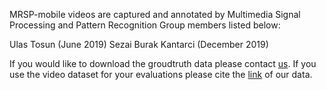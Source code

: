 MRSP-mobile videos are captured and annotated by Multimedia Signal Processing and Pattern Recognition Group members listed below:

Ulas Tosun (June 2019)
Sezai Burak Kantarci (December 2019)

If you would like to download the groudtruth data please contact [us](gunselb@itu.edu.tr). If you use the video dataset for your evaluations please cite the [link](https://github.com/msprITU/MobileTracking) of our data.  
